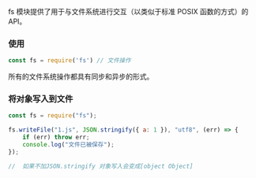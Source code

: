 fs 模块提供了用于与文件系统进行交互（以类似于标准 POSIX 函数的方式）的 API。

### 使用
```js
const fs = require('fs') // 文件操作
```
所有的文件系统操作都具有同步和异步的形式。

### 将对象写入到文件

```js
const fs = require("fs");

fs.writeFile("1.js", JSON.stringify({ a: 1 }), "utf8", (err) => {
	if (err) throw err;
	console.log("文件已被保存");
});

//  如果不加JSON.stringify 对象写入会变成[object Object]
```


